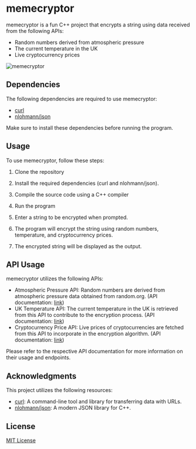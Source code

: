 # memecryptor

memecryptor is a fun C++ project that encrypts a string using data received from the following APIs:
- Random numbers derived from atmospheric pressure
- The current temperature in the UK
- Live cryptocurrency prices

![memecryptor](https://github.com/Essplass/memecryptor/assets/71947295/8d95bea6-dc33-40de-a12f-b902c9958e27.png)

## Dependencies

The following dependencies are required to use memecryptor:
- [curl](https://curl.se/)
- [nlohmann/json](https://github.com/nlohmann/json)

Make sure to install these dependencies before running the program.

## Usage

To use memecryptor, follow these steps:

1. Clone the repository

3. Install the required dependencies (curl and nlohmann/json).

3. Compile the source code using a C++ compiler

4. Run the program

5. Enter a string to be encrypted when prompted.

6. The program will encrypt the string using random numbers, temperature, and cryptocurrency prices.

7. The encrypted string will be displayed as the output.

## API Usage

memecryptor utilizes the following APIs:

- Atmospheric Pressure API: Random numbers are derived from atmospheric pressure data obtained from random.org. (API documentation: [link](https://api.random.org/json-rpc/4/basic]))
- UK Temperature API: The current temperature in the UK is retrieved from this API to contribute to the encryption process. (API documentation: [link](https://www.meteomatics.com/en/api/getting-started/))
- Cryptocurrency Price API: Live prices of cryptocurrencies are fetched from this API to incorporate in the encryption algorithm. (API documentation: [link](https://www.coindesk.com/))

Please refer to the respective API documentation for more information on their usage and endpoints.

## Acknowledgments

This project utilizes the following resources:

- [curl](https://curl.se/): A command-line tool and library for transferring data with URLs.
- [nlohmann/json](https://github.com/nlohmann/json): A modern JSON library for C++.

## License

[MIT License](LICENSE)
